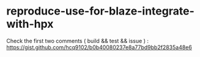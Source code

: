 # reproduce-use-for-blaze-integrate-with-hpx

Check the first two comments ( build && test && issue ) :  https://gist.github.com/hcq9102/b0b40080237e8a77bd9bb2f2835a48e6  
